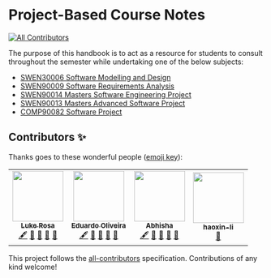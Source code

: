 # Project-Based Course Notes
<!-- ALL-CONTRIBUTORS-BADGE:START - Do not remove or modify this section -->
[![All Contributors](https://img.shields.io/badge/all_contributors-4-orange.svg?style=flat-square)](#contributors-)
<!-- ALL-CONTRIBUTORS-BADGE:END -->

The purpose of this handbook is to act as a resource for students to consult throughout the semester while 
undertaking one of the below subjects:

- [SWEN30006 Software Modelling and Design](https://handbook.unimelb.edu.au/2022/subjects/swen30006)
- [SWEN90009 Software Requirements Analysis](https://handbook.unimelb.edu.au/2022/subjects/swen90009)
- [SWEN90014 Masters Software Engineering Project](https://handbook.unimelb.edu.au/2022/subjects/swen90014)
- [SWEN90013 Masters Advanced Software Project](https://handbook.unimelb.edu.au/2022/subjects/swen90013)
- [COMP90082 Software Project](https://handbook.unimelb.edu.au/2022/subjects/comp90082)

## Contributors ✨

Thanks goes to these wonderful people ([emoji key](https://allcontributors.org/docs/en/emoji-key)):

<!-- ALL-CONTRIBUTORS-LIST:START - Do not remove or modify this section -->
<!-- prettier-ignore-start -->
<!-- markdownlint-disable -->
<table>
  <tr>
    <td align="center"><a href="https://www.linkedin.com/in/lukerosa/"><img src="https://avatars.githubusercontent.com/u/55215252?v=4?s=100" width="100px;" alt=""/><br /><sub><b>Luke Rosa</b></sub></a><br /><a href="#content-lukearosa" title="Content">🖋</a> <a href="https://github.com/cis-projects/project_based_course_notes/commits?author=lukearosa" title="Documentation">📖</a> <a href="#design-lukearosa" title="Design">🎨</a> <a href="#ideas-lukearosa" title="Ideas, Planning, & Feedback">🤔</a> <a href="https://github.com/cis-projects/project_based_course_notes/pulls?q=is%3Apr+reviewed-by%3Alukearosa" title="Reviewed Pull Requests">👀</a></td>
    <td align="center"><a href="http://www.eduoliveira.com"><img src="https://avatars.githubusercontent.com/u/4740218?v=4?s=100" width="100px;" alt=""/><br /><sub><b>Eduardo Oliveira</b></sub></a><br /><a href="#content-agogear" title="Content">🖋</a> <a href="https://github.com/cis-projects/project_based_course_notes/commits?author=agogear" title="Documentation">📖</a> <a href="#design-agogear" title="Design">🎨</a> <a href="#ideas-agogear" title="Ideas, Planning, & Feedback">🤔</a> <a href="https://github.com/cis-projects/project_based_course_notes/pulls?q=is%3Apr+reviewed-by%3Aagogear" title="Reviewed Pull Requests">👀</a></td>
    <td align="center"><a href="https://github.com/Abhisha1"><img src="https://avatars.githubusercontent.com/u/35671786?v=4?s=100" width="100px;" alt=""/><br /><sub><b>Abhisha</b></sub></a><br /><a href="#content-Abhisha1" title="Content">🖋</a> <a href="https://github.com/cis-projects/project_based_course_notes/commits?author=Abhisha1" title="Documentation">📖</a> <a href="#design-Abhisha1" title="Design">🎨</a> <a href="#ideas-Abhisha1" title="Ideas, Planning, & Feedback">🤔</a> <a href="https://github.com/cis-projects/project_based_course_notes/pulls?q=is%3Apr+reviewed-by%3AAbhisha1" title="Reviewed Pull Requests">👀</a></td>
    <td align="center"><a href="https://github.com/haoxin-li"><img src="https://avatars.githubusercontent.com/u/64532252?v=4?s=100" width="100px;" alt=""/><br /><sub><b>haoxin-li</b></sub></a><br /><a href="https://github.com/cis-projects/project_based_course_notes/pulls?q=is%3Apr+reviewed-by%3Ahaoxin-li" title="Reviewed Pull Requests">👀</a></td>
  </tr>
</table>

<!-- markdownlint-restore -->
<!-- prettier-ignore-end -->

<!-- ALL-CONTRIBUTORS-LIST:END -->

This project follows the [all-contributors](https://github.com/all-contributors/all-contributors) specification. Contributions of any kind welcome!